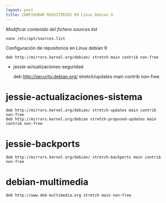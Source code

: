 ```yaml
---
layout: post
title: CONFIGURAR REOSITORIOS EN Linux Debian 9
---
```


*Modificar contenido del fichero sources.list*
    
    nano /etc/apt/sources.list

Configuración de repositorios en Linux debian 9

    deb http://mirrors.kernel.org/debian/ stretch main contrib non-free

* jessie-actualizaciones-seguridad   
   
    deb http://security.debian.org/ stretch/updates main contrib non-free

# jessie-actualizaciones-sistema
    deb http://mirrors.kernel.org/debian/ stretch-updates main contrib non-free
    deb http://mirrors.kernel.org/debian stretch-proposed-updates main contrib non-free

# jessie-backports
    deb http://mirrors.kernel.org/debian/ stretch-backports main contrib non-free

# debian-multimedia
    deb http://www.deb-multimedia.org stretch main non-free

